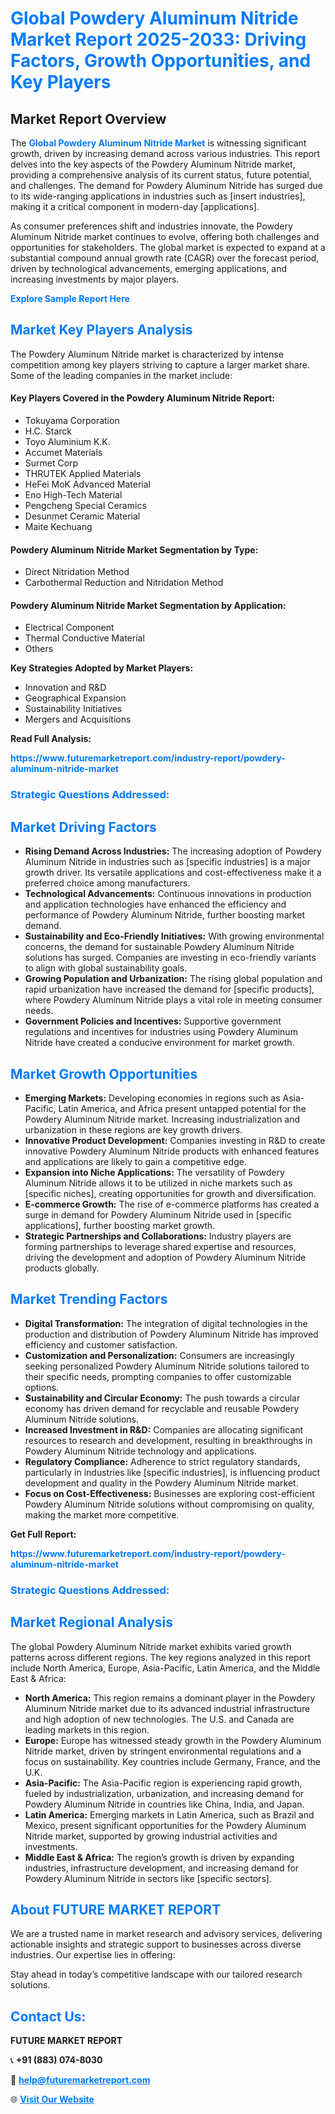 <h1 style="color: #007BFF;">Global Powdery Aluminum Nitride Market Report 2025-2033: Driving Factors, Growth Opportunities, and Key Players</h1>

<section id="overview">
<h2>Market Report Overview</h2>
<p>The <a href="https://www.futuremarketreport.com/industry-report/powdery-aluminum-nitride-market" style="color: #007BFF; text-decoration: none;"><strong>Global Powdery Aluminum Nitride Market</strong></a> is witnessing significant growth, driven by increasing demand across various industries. This report delves into the key aspects of the Powdery Aluminum Nitride market, providing a comprehensive analysis of its current status, future potential, and challenges. The demand for Powdery Aluminum Nitride has surged due to its wide-ranging applications in industries such as [insert industries], making it a critical component in modern-day [applications].</p>
<p>As consumer preferences shift and industries innovate, the Powdery Aluminum Nitride market continues to evolve, offering both challenges and opportunities for stakeholders. The global market is expected to expand at a substantial compound annual growth rate (CAGR) over the forecast period, driven by technological advancements, emerging applications, and increasing investments by major players.</p>
</section>

<section id="overview">
<p><a href="https://www.futuremarketreport.com/request-sample/reportId=103049" style="color: #007BFF; text-decoration: none;"><strong>Explore Sample Report Here</strong></a></p>
</section>

<section id="key-players">
<h2 style="color: #007BFF;">Market Key Players Analysis</h2>
<p>The Powdery Aluminum Nitride market is characterized by intense competition among key players striving to capture a larger market share. Some of the leading companies in the market include:</p>
<h4>Key Players Covered in the Powdery Aluminum Nitride Report:</h4>
<ul><li>Tokuyama Corporation</li><li>H.C. Starck</li><li>Toyo Aluminium K.K.</li><li>Accumet Materials</li><li>Surmet Corp</li><li>THRUTEK Applied Materials</li><li>HeFei MoK Advanced Material</li><li>Eno High-Tech Material</li><li>Pengcheng Special Ceramics</li><li>Desunmet Ceramic Material</li><li>Maite Kechuang</li></ul>
<h4>Powdery Aluminum Nitride Market Segmentation by Type:</h4>
<ul><li>Direct Nitridation Method</li><li>Carbothermal Reduction and Nitridation Method</li></ul>

<h4>Powdery Aluminum Nitride Market Segmentation by Application:</h4>
<ul><li>Electrical Component</li><li>Thermal Conductive Material</li><li>Others</li></ul>
<p><strong>Key Strategies Adopted by Market Players:</strong></p>
<ul>
<li>Innovation and R&D</li>
<li>Geographical Expansion</li>
<li>Sustainability Initiatives</li>
<li>Mergers and Acquisitions</li>
</ul>
</section>

<section>
<p><strong>Read Full Analysis: </strong></p><a href="https://www.futuremarketreport.com/industry-report/powdery-aluminum-nitride-market" style="color: #007BFF; text-decoration: none;"><strong>https://www.futuremarketreport.com/industry-report/powdery-aluminum-nitride-market</strong></a>
<h3 style="color: #007BFF;">Strategic Questions Addressed:</h3>
</section>

<section id="driving-factors">
<h2 style="color: #007BFF;">Market Driving Factors</h2>
<ul>
<li><strong>Rising Demand Across Industries:</strong> The increasing adoption of Powdery Aluminum Nitride in industries such as [specific industries] is a major growth driver. Its versatile applications and cost-effectiveness make it a preferred choice among manufacturers.</li>
<li><strong>Technological Advancements:</strong> Continuous innovations in production and application technologies have enhanced the efficiency and performance of Powdery Aluminum Nitride, further boosting market demand.</li>
<li><strong>Sustainability and Eco-Friendly Initiatives:</strong> With growing environmental concerns, the demand for sustainable Powdery Aluminum Nitride solutions has surged. Companies are investing in eco-friendly variants to align with global sustainability goals.</li>
<li><strong>Growing Population and Urbanization:</strong> The rising global population and rapid urbanization have increased the demand for [specific products], where Powdery Aluminum Nitride plays a vital role in meeting consumer needs.</li>
<li><strong>Government Policies and Incentives:</strong> Supportive government regulations and incentives for industries using Powdery Aluminum Nitride have created a conducive environment for market growth.</li>
</ul>
</section>

<section id="growth-opportunities">
<h2 style="color: #007BFF;">Market Growth Opportunities</h2>
<ul>
<li><strong>Emerging Markets:</strong> Developing economies in regions such as Asia-Pacific, Latin America, and Africa present untapped potential for the Powdery Aluminum Nitride market. Increasing industrialization and urbanization in these regions are key growth drivers.</li>
<li><strong>Innovative Product Development:</strong> Companies investing in R&D to create innovative Powdery Aluminum Nitride products with enhanced features and applications are likely to gain a competitive edge.</li>
<li><strong>Expansion into Niche Applications:</strong> The versatility of Powdery Aluminum Nitride allows it to be utilized in niche markets such as [specific niches], creating opportunities for growth and diversification.</li>
<li><strong>E-commerce Growth:</strong> The rise of e-commerce platforms has created a surge in demand for Powdery Aluminum Nitride used in [specific applications], further boosting market growth.</li>
<li><strong>Strategic Partnerships and Collaborations:</strong> Industry players are forming partnerships to leverage shared expertise and resources, driving the development and adoption of Powdery Aluminum Nitride products globally.</li>
</ul>
</section>

<section id="trending-factors">
<h2 style="color: #007BFF;">Market Trending Factors</h2>
<ul>
<li><strong>Digital Transformation:</strong> The integration of digital technologies in the production and distribution of Powdery Aluminum Nitride has improved efficiency and customer satisfaction.</li>
<li><strong>Customization and Personalization:</strong> Consumers are increasingly seeking personalized Powdery Aluminum Nitride solutions tailored to their specific needs, prompting companies to offer customizable options.</li>
<li><strong>Sustainability and Circular Economy:</strong> The push towards a circular economy has driven demand for recyclable and reusable Powdery Aluminum Nitride solutions.</li>
<li><strong>Increased Investment in R&D:</strong> Companies are allocating significant resources to research and development, resulting in breakthroughs in Powdery Aluminum Nitride technology and applications.</li>
<li><strong>Regulatory Compliance:</strong> Adherence to strict regulatory standards, particularly in industries like [specific industries], is influencing product development and quality in the Powdery Aluminum Nitride market.</li>
<li><strong>Focus on Cost-Effectiveness:</strong> Businesses are exploring cost-efficient Powdery Aluminum Nitride solutions without compromising on quality, making the market more competitive.</li>
</ul>
</section>

<section>
<p><strong>Get Full Report: </strong></p><a href="https://www.futuremarketreport.com/industry-report/powdery-aluminum-nitride-market" style="color: #007BFF; text-decoration: none;"><strong>https://www.futuremarketreport.com/industry-report/powdery-aluminum-nitride-market</strong></a>
<h3 style="color: #007BFF;">Strategic Questions Addressed:</h3>
</section>


<section id="regional-analysis">
<h2 style="color: #007BFF;">Market Regional Analysis</h2>
<p>The global Powdery Aluminum Nitride market exhibits varied growth patterns across different regions. The key regions analyzed in this report include North America, Europe, Asia-Pacific, Latin America, and the Middle East & Africa:</p>
<ul>
<li><strong>North America:</strong> This region remains a dominant player in the Powdery Aluminum Nitride market due to its advanced industrial infrastructure and high adoption of new technologies. The U.S. and Canada are leading markets in this region.</li>
<li><strong>Europe:</strong> Europe has witnessed steady growth in the Powdery Aluminum Nitride market, driven by stringent environmental regulations and a focus on sustainability. Key countries include Germany, France, and the U.K.</li>
<li><strong>Asia-Pacific:</strong> The Asia-Pacific region is experiencing rapid growth, fueled by industrialization, urbanization, and increasing demand for Powdery Aluminum Nitride in countries like China, India, and Japan.</li>
<li><strong>Latin America:</strong> Emerging markets in Latin America, such as Brazil and Mexico, present significant opportunities for the Powdery Aluminum Nitride market, supported by growing industrial activities and investments.</li>
<li><strong>Middle East & Africa:</strong> The region’s growth is driven by expanding industries, infrastructure development, and increasing demand for Powdery Aluminum Nitride in sectors like [specific sectors].</li>
</ul>
</section>

<footer>
<h2 style="color: #007BFF;">About FUTURE MARKET REPORT</h2>
<p>We are a trusted name in market research and advisory services, delivering actionable insights and strategic support to businesses across diverse industries. Our expertise lies in offering:</p>

<p>Stay ahead in today’s competitive landscape with our tailored research solutions.</p>

<h2 style="color: #007BFF;">Contact Us:</h2>
<p><strong>FUTURE MARKET REPORT</strong></p>
<p>📞 <strong>+91 (883) 074-8030</strong></p>
<p>📧 <strong><a href="mailto:help@futuremarketreport.com" style="color: #007BFF;">help@futuremarketreport.com</a></strong></p>
<p>🌐 <strong><a href="https://www.futuremarketreport.com/" style="color: #007BFF;">Visit Our Website</a></strong></p>
</footer>